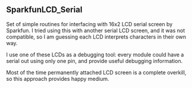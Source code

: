 ## SparkfunLCD_Serial

Set of simple routines for interfacing with 16x2 LCD serial screen
by Sparkfun.  I tried using this with another serial LCD screen, and
it was not compatible, so I am guessing each LCD interprets characters
in their own way.

I use one of these LCDs as a debugging tool: every module could have a
serial out using only one pin, and provide useful debugging information.

Most of the time permanently attached LCD screen is a complete overkill, 
so this approach provides happy medium.

